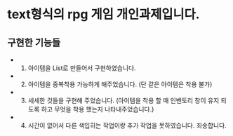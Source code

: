 # text형식의 rpg 게임 개인과제입니다.


## 구현한 기능들
- 1. 아이템을 List로 만들어서 구현하였습니다.
- 2. 아이템을 중복착용 가능하게 해주었습니다. (단 같은 아이템은 착용 불가)
- 3. 세세한 것들을 구현해 주었습니다. (아이템을 착용 할 때 인벤토리 창이 유지 되도록 하고 무엇을 착용 했는지 나타내주었습니다.)
- 4. 시간이 없어서 다른 색입히는 작업이랑 추가 작업을 못하였습니다. 죄송합니다.
